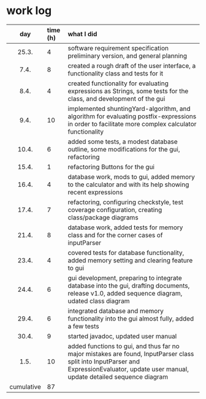 # work log

| day   | time (h)| what I did |
| :----:|:--------| :----------|
| 25.3. | 4       | software requirement specification preliminary version, and general planning |
| 7.4.  | 8       | created a rough draft of the user interface, a functionality class and tests for it|
| 8.4.  | 4       | created functionality for evaluating expressions as Strings, some tests for the class, and development of the gui |
| 9.4.  | 10	  | implemented shuntingYard-algorithm, and algorithm for evaluating postfix-expressions in order to facilitate more complex calculator functionality |
| 10.4. | 6       | added some tests, a modest database outline, some modifications for the gui, refactoring |
| 15.4. | 1       | refactoring Buttons for the gui |
| 16.4. | 4       | database work, mods to gui, added memory to the calculator and with its help showing recent expressions  |
| 17.4. | 7       | refactoring, configuring checkstyle, test coverage configuration, creating class/package diagrams |
| 21.4. | 8       | database work, added tests for memory class and for the corner cases of inputParser |
| 23.4. | 4       | covered tests for database functionality, added memory setting and clearing feature to gui |
| 24.4. | 6       | gui development, preparing to integrate database into the gui, drafting documents, release v1.0, added sequence diagram, udated class diagram  |
| 29.4. | 6       | integrated database and memory functionality into the gui almost fully, added a few tests |
| 30.4. | 9       | started javadoc, updated user manual |
| 1.5.  | 10       | added functions to gui, and thus far no major mistakes are found, InputParser class split into InputParser and ExpressionEvaluator, update user manual, update detailed sequence diagram |
| cumulative | 87 |              |

